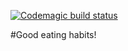 [![Codemagic build status](https://api.codemagic.io/apps/6235ab7a854b72331755551b/default-workflow/status_badge.svg)](https://codemagic.io/apps/<app-id>/<workflow-id>/latest_build)

#Good eating habits!

